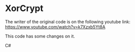 # XorCrypt

The writer of the original code is on the following youtube link: https://www.youtube.com/watch?v=k7Xzxb5Yt8A

This code has some changes on it.

C#
